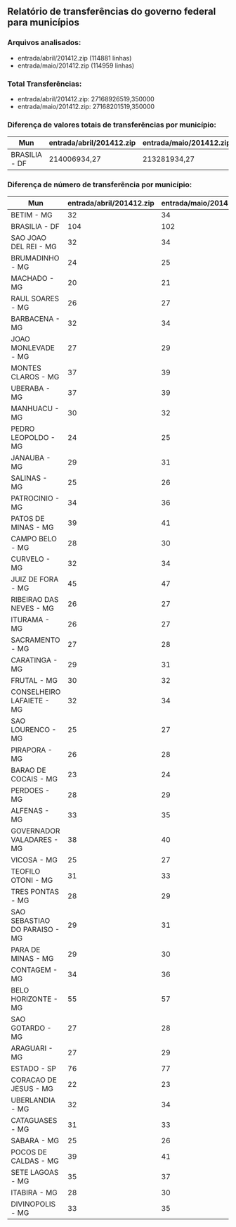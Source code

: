 ## Relatório de transferências do governo federal para municípios
### Arquivos analisados:
* entrada/abril/201412.zip (114881 linhas)
* entrada/maio/201412.zip (114959 linhas)
### Total Transferências:
* entrada/abril/201412.zip: 27168926519,350000
* entrada/maio/201412.zip: 27168201519,350000
### Diferença de valores totais de transferências por município:
| Mun | entrada/abril/201412.zip | entrada/maio/201412.zip | Diff | Percent |
| --- | --- | --- | --- | --- |
| BRASILIA - DF | 214006934,27 | 213281934,27 | -725000,00 | -0,34 |
### Diferença de número de transferência por município:
| Mun | entrada/abril/201412.zip | entrada/maio/201412.zip | Diff | Percent |
| --- | --- | --- | --- | --- |
| BETIM - MG | 32 | 34 | 2 | 6 |
| BRASILIA - DF | 104 | 102 | -2 | -1 |
| SAO JOAO DEL REI - MG | 32 | 34 | 2 | 6 |
| BRUMADINHO - MG | 24 | 25 | 1 | 4 |
| MACHADO - MG | 20 | 21 | 1 | 5 |
| RAUL SOARES - MG | 26 | 27 | 1 | 3 |
| BARBACENA - MG | 32 | 34 | 2 | 6 |
| JOAO MONLEVADE - MG | 27 | 29 | 2 | 7 |
| MONTES CLAROS - MG | 37 | 39 | 2 | 5 |
| UBERABA - MG | 37 | 39 | 2 | 5 |
| MANHUACU - MG | 30 | 32 | 2 | 6 |
| PEDRO LEOPOLDO - MG | 24 | 25 | 1 | 4 |
| JANAUBA - MG | 29 | 31 | 2 | 6 |
| SALINAS - MG | 25 | 26 | 1 | 4 |
| PATROCINIO - MG | 34 | 36 | 2 | 5 |
| PATOS DE MINAS - MG | 39 | 41 | 2 | 5 |
| CAMPO BELO - MG | 28 | 30 | 2 | 7 |
| CURVELO - MG | 32 | 34 | 2 | 6 |
| JUIZ DE FORA - MG | 45 | 47 | 2 | 4 |
| RIBEIRAO DAS NEVES - MG | 26 | 27 | 1 | 3 |
| ITURAMA - MG | 26 | 27 | 1 | 3 |
| SACRAMENTO - MG | 27 | 28 | 1 | 3 |
| CARATINGA - MG | 29 | 31 | 2 | 6 |
| FRUTAL - MG | 30 | 32 | 2 | 6 |
| CONSELHEIRO LAFAIETE - MG | 32 | 34 | 2 | 6 |
| SAO LOURENCO - MG | 25 | 27 | 2 | 8 |
| PIRAPORA - MG | 26 | 28 | 2 | 7 |
| BARAO DE COCAIS - MG | 23 | 24 | 1 | 4 |
| PERDOES - MG | 28 | 29 | 1 | 3 |
| ALFENAS - MG | 33 | 35 | 2 | 6 |
| GOVERNADOR VALADARES - MG | 38 | 40 | 2 | 5 |
| VICOSA - MG | 25 | 27 | 2 | 8 |
| TEOFILO OTONI - MG | 31 | 33 | 2 | 6 |
| TRES PONTAS - MG | 28 | 29 | 1 | 3 |
| SAO SEBASTIAO DO PARAISO - MG | 29 | 31 | 2 | 6 |
| PARA DE MINAS - MG | 29 | 30 | 1 | 3 |
| CONTAGEM - MG | 34 | 36 | 2 | 5 |
| BELO HORIZONTE - MG | 55 | 57 | 2 | 3 |
| SAO GOTARDO - MG | 27 | 28 | 1 | 3 |
| ARAGUARI - MG | 27 | 29 | 2 | 7 |
| ESTADO - SP | 76 | 77 | 1 | 1 |
| CORACAO DE JESUS - MG | 22 | 23 | 1 | 4 |
| UBERLANDIA - MG | 32 | 34 | 2 | 6 |
| CATAGUASES - MG | 31 | 33 | 2 | 6 |
| SABARA - MG | 25 | 26 | 1 | 4 |
| POCOS DE CALDAS - MG | 39 | 41 | 2 | 5 |
| SETE LAGOAS - MG | 35 | 37 | 2 | 5 |
| ITABIRA - MG | 28 | 30 | 2 | 7 |
| DIVINOPOLIS - MG | 33 | 35 | 2 | 6 |
